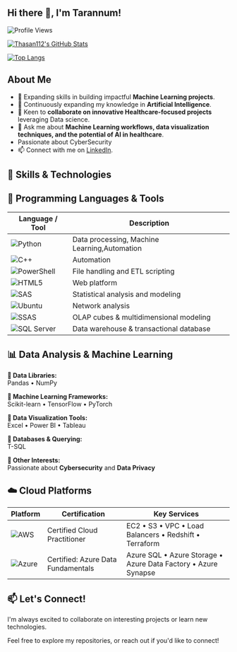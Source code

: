 

## Hi there 👋, I'm Tarannum!

![Profile Views](https://komarev.com/ghpvc/?username=Thasan112&color=blue&style=flat)

[![Thasan112's GitHub Stats](https://github-readme-stats.vercel.app/api?username=Thasan112&show_icons=true&theme=radical)](https://github.com/Thasan112)

[![Top Langs](https://github-readme-stats.vercel.app/api/top-langs/?username=Thasan112&layout=compact&theme=radical)](https://github.com/Thasan112)



## About Me

- 🔭 Expanding skills in building impactful **Machine Learning projects**.
- 🌱 Continuously expanding my knowledge in **Artificial Intelligence**.
- 👯 Keen to **collaborate on innovative Healthcare-focused projects** leveraging Data science.
- 💬 Ask me about **Machine Learning workflows, data visualization techniques, and the potential of AI in healthcare**.
-  Passionate about CyberSecurity 
- 📫 Connect with me on [LinkedIn](https://www.linkedin.com/in/tarannum-h/).


## 🚀 Skills & Technologies


## 🧠 Programming Languages & Tools

| Language / Tool | Description |
|------------------|-------------|
| ![Python](https://img.shields.io/badge/Python-3776AB?style=for-the-badge&logo=python&logoColor=white) | Data processing, Machine Learning,Automation |
| ![C++](https://img.shields.io/badge/C++-00599C?style=for-the-badge&logo=c%2B%2B&logoColor=white) | Automation |
| ![PowerShell](https://img.shields.io/badge/PowerShell-5391FE?style=for-the-badge&logo=powershell&logoColor=white) | File handling and ETL scripting |
| ![HTML5](https://img.shields.io/badge/HTML5-E34F26?style=for-the-badge&logo=html5&logoColor=white) | Web platform  |
| ![SAS](https://img.shields.io/badge/SAS-1A6EBB?style=for-the-badge&logo=sas&logoColor=white) | Statistical analysis and modeling |
| ![Ubuntu](https://img.shields.io/badge/Ubuntu-E95420?style=for-the-badge&logo=ubuntu&logoColor=white) | Network analysis |
| ![SSAS](https://img.shields.io/badge/SSAS-CC2927?style=for-the-badge&logo=microsoftsqlserver&logoColor=white) | OLAP cubes & multidimensional modeling |
| ![SQL Server](https://img.shields.io/badge/SQL%20Server-CC2927?style=for-the-badge&logo=microsoftsqlserver&logoColor=white) | Data warehouse & transactional database |



## 📊 Data Analysis & Machine Learning

**🔹 Data Libraries:**  
Pandas • NumPy

**🔹 Machine Learning Frameworks:**  
Scikit-learn • TensorFlow • PyTorch

**🔹 Data Visualization Tools:**  
Excel • Power BI • Tableau

**🔹 Databases & Querying:**  
T-SQL

**🔹 Other Interests:**  
Passionate about **Cybersecurity** and **Data Privacy**

## ☁️ Cloud Platforms

| Platform | Certification | Key Services |
|----------|---------------|---------------|
| ![AWS](https://img.shields.io/badge/AWS-232F3E?style=for-the-badge&logo=amazonaws&logoColor=white) | Certified Cloud Practitioner | EC2 • S3 • VPC • Load Balancers • Redshift • Terraform |
| ![Azure](https://img.shields.io/badge/Azure-0078D4?style=for-the-badge&logo=microsoftazure&logoColor=white) | Certified: Azure Data Fundamentals | Azure SQL • Azure Storage • Azure Data Factory • Azure Synapse |

## 📫 Let's Connect!

I'm always excited to collaborate on interesting projects or learn new technologies.

Feel free to explore my repositories, or reach out if you'd like to connect!
